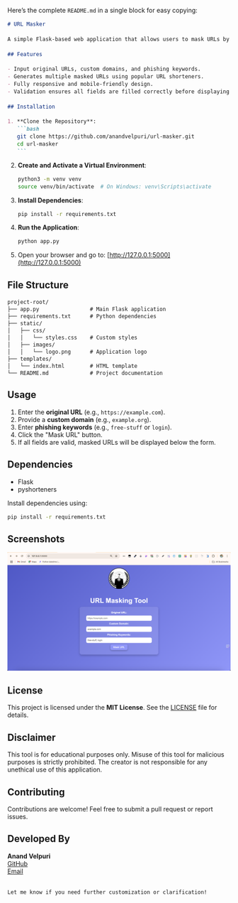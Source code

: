 Here’s the complete `README.md` in a single block for easy copying:

````markdown
# URL Masker

A simple Flask-based web application that allows users to mask URLs by combining custom domains and phishing keywords. This tool is designed for educational purposes and should be used responsibly.

## Features

- Input original URLs, custom domains, and phishing keywords.
- Generates multiple masked URLs using popular URL shorteners.
- Fully responsive and mobile-friendly design.
- Validation ensures all fields are filled correctly before displaying results.

## Installation

1. **Clone the Repository**:
   ```bash
   git clone https://github.com/anandvelpuri/url-masker.git
   cd url-masker
   ```
````

2. **Create and Activate a Virtual Environment**:
   ```bash
   python3 -m venv venv
   source venv/bin/activate  # On Windows: venv\Scripts\activate
   ```
3. **Install Dependencies**:
   ```bash
   pip install -r requirements.txt
   ```
4. **Run the Application**:
   ```bash
   python app.py
   ```
5. Open your browser and go to: [http://127.0.0.1:5000](http://127.0.0.1:5000)

## File Structure

```
project-root/
├── app.py                # Main Flask application
├── requirements.txt      # Python dependencies
├── static/
│   ├── css/
│   │   └── styles.css    # Custom styles
│   ├── images/
│   │   └── logo.png      # Application logo
├── templates/
│   └── index.html        # HTML template
└── README.md             # Project documentation
```

## Usage

1. Enter the **original URL** (e.g., `https://example.com`).
2. Provide a **custom domain** (e.g., `example.org`).
3. Enter **phishing keywords** (e.g., `free-stuff` or `login`).
4. Click the "Mask URL" button.
5. If all fields are valid, masked URLs will be displayed below the form.

## Dependencies

- Flask
- pyshorteners

Install dependencies using:

```bash
pip install -r requirements.txt
```

## Screenshots

![Screenshot of the application](static/images/screenshot.png)

## License

This project is licensed under the **MIT License**. See the [LICENSE](LICENSE) file for details.

## Disclaimer

This tool is for educational purposes only. Misuse of this tool for malicious purposes is strictly prohibited. The creator is not responsible for any unethical use of this application.

## Contributing

Contributions are welcome! Feel free to submit a pull request or report issues.

## Developed By

**Anand Velpuri**  
[GitHub](https://github.com/anandvelpuri)  
[Email](mailto:anandvelpuri@example.com)

```

Let me know if you need further customization or clarification!
```
